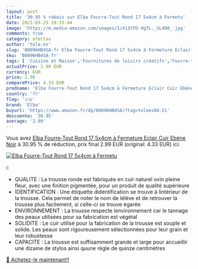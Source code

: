 ```yaml
---
layout: post
title: '30.95 % rabais sur Elba Fourre-Tout Rond 17 5x4cm à Fermetu'
date: 2021-03-25 19:33:44
image: 'https://m.media-amazon.com/images/I/413tFD-9g7L._SL400_.jpg'
comments: true
category: ofertas
author: 'tole.es'
slug: 'B0096HB4SA-fr Elba Fourre-Tout Rond 17 5x4cm à Fermeture Eclair Cuir...'
sku: 'B0096HB4SA-fr'
tags: [ 'Cuisine et Maison','Fournitures de loisirs créatifs','Fourre-tout pour loisirs créatifs','Loisirs Créatifs','elba','Étuis, rangement et transport', ]
actualPrice: 2.99 EUR
currency: EUR
price: 2.99
comparePrice: 4.33 EUR
prodname: 'Elba Fourre-Tout Rond 17 5x4cm à Fermeture Eclair Cuir Ebène Noir'
country: 'fr'
flag: '🇫🇷'
brand: 'Elba'
buyurl: 'https://www.amazon.fr/dp/B0096HB4SA/?tag=tolees0d-21'
descuento: '30.95'
average: '2.99'
---
```


Vous avez [Elba Fourre-Tout Rond 17 5x4cm à Fermeture Eclair Cuir Ebène Noir](https://www.amazon.fr/dp/B0096HB4SA/?tag=tolees0d-21)  à  30.95 % de réduction, prix final  2.99 EUR (original: 4.33 EUR) ici:

[![Elba Fourre-Tout Rond 17 5x4cm à Fermetu](https://m.media-amazon.com/images/I/413tFD-9g7L._SL400_.jpg)](https://www.amazon.fr/dp/B0096HB4SA/?tag=tolees0d-21)

ℹ️:

- QUALITE : La trousse ronde est fabriquée en cuir naturel ovin pleine fleur, avec une finition pigmentée, pour un produit de qualité supérieure
- IDENTIFICATION : Une étiquette didentification se trouve à lintérieur de la trousse. Cela permet de noter le nom de lélève et de retrouver la trousse plus facilement, si celle-ci se trouve égarée
- ENVIRONNEMENT : La trousse respecte lenvironnement car le tannage des peaux utilisées pour sa fabrication est végétal
- SOLIDITE : Le cuir utilisé pour la fabrication de la trousse est souple et solide. Les peaux sont rigoureusement sélectionnées pour leur grain et leur robustesse
- CAPACITE : La trousse est suffisamment grande et large pour accueillir une dizaine de stylos ainsi quune règle de quinze centimètres

[🛒 Achetez-le maintenant!!](https://www.amazon.fr/dp/B0096HB4SA/?tag=tolees0d-21)

